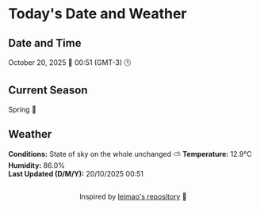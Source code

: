  # Today's Date and Weather
    
## Date and Time
October 20, 2025 📅
00:51 (GMT-3) 🕒

## Current Season
Spring 🌸
## Weather 
**Conditions:** State of sky on the whole unchanged ⛅
**Temperature:** 12.9°C  
**Humidity:** 86.0%  
**Last Updated (D/M/Y):** 20/10/2025 00:51
##
<div align="center">Inspired by <a href="https://github.com/leimao/What-Is-The-Date-Today">leimao's repository</a> 🌱</div>
